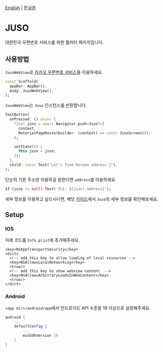 [English](https://github.com/appano1/juso/blob/main/README.md) | [한국어](https://github.com/appano1/juso/blob/main/translations/ko_KR/README.md)

# JUSO

대한민국 우편번호 서비스를 위한 플러터 패키지입니다.

## 사용방법

`JusoWebView`로 [카카오 우편번호 서비스](https://postcode.map.daum.net/guide)를 이용하세요.

```dart
const Scaffold(
  appBar: AppBar(),
  body: JusoWebView(),
);
```

`JusoWebView`는 `Juso` 인스턴스를 반환합니다.

```dart
TextButton(
  onPressed: () async {
    final juso = await Navigator.push<Juso?>(
      context,
      MaterialPageRoute(builder: (context) => const JusoScreen()),
    );

    setState(() {
      this.juso = juso;
    });
  },
  child: const Text("Let's find Korean address 🚀"),
);
```

단순히 기본 주소만 이용하길 원한다면 `address`를 이용하세요.

```dart
if (juso != null) Text('주소: ${juso!.address}');
```

세부 정보를 이용하고 싶으시다면, 해당 [가이드](https://postcode.map.daum.net/guide)에서 `Juso`의 세부 정보를 확인해보세요.

## Setup

### IOS

아래 코드를 `Info.plist`에 추가해주세요.

```plist
<key>NSAppTransportSecurity</key>
<dict>
  <!-- add this key to allow loading of local resources -->
  <key>NSAllowsLocalNetworking</key>
  <true/>
  <!-- add this key to show webview content  -->
  <key>NSAllowsArbitraryLoadsInWebContent</key>
  <true/>
</dict>
```

### Android

`<app dir>/android/app`에서 안드로이드 API 수준을 19 이상으로 설정해주세요.

```gradle
android {
    ...
    defaultConfig {
        ...
        minSdkVersion 19
    }
}
```
